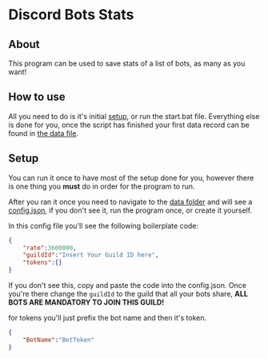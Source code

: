 # Discord Bots Stats

## About

This program can be used to save stats of a list of bots, as many as you want!

## How to use

All you need to do is it's initial [setup](#setup), or run the start.bat file. Everything else is done for you, once the script has finished your first data record can be found in [the data file](./data/data.json).

## Setup

You can run it once to have most of the setup done for you, however there is one thing you **must** do in order for the program to run.

After you ran it once you need to navigate to the [data folder](./data) and will see a [config.json](./data/config.json), if you don't see it, run the program once, or create it yourself.

In this config file you'll see the following boilerplate code:

```json
{
    "rate":3600000,
    "guildId":"Insert Your Guild ID here",
    "tokens":{}
} 
```
If you don't see this, copy and paste the code into the config.json. Once you're there change the `guildId` to the guild that all your bots share, **ALL BOTS ARE MANDATORY TO JOIN THIS GUILD!**

for tokens you'll just prefix the bot name and then it's token.
```json
{
    "BotName":"BotToken"
}
```
